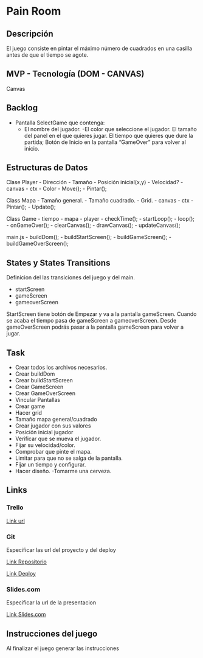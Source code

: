 # Pain Room

## Descripción

El juego consiste en pintar el máximo número de cuadrados en una casilla antes de que el tiempo se agote.

## MVP - Tecnología (DOM - CANVAS)

Canvas

## Backlog

- Pantalla SelectGame que contenga:
    - El nombre del jugador.
-El color que seleccione el jugador.
El tamaño del panel en el que quieres jugar.
El tiempo que quieres que dure la partida;
Botón de Inicio en la pantalla “GameOver” para volver al inicio.

## Estructuras de Datos

Clase Player
    - Dirección
    - Tamaño
    - Posición inicial(x,y)
    - Velocidad?
    - canvas
    - ctx
    - Color
    - Move();
    - Pintar();

Class Mapa
    - Tamaño general.
    - Tamaño cuadrado.
    - Grid.
    - canvas
    - ctx
    - Pintar();
    - Update();

Class Game
    - tiempo
    - mapa
    - player
    - checkTime();
    - startLoop();
    - loop();
    - onGameOver();
    - clearCanvas();
    - drawCanvas();
    - updateCanvas();

main.js
    - buildDom();
    - buildStartScreen();
    - buildGameScreen();
    - buildGameOverScreen();

## States y States Transitions

Definicion del las transiciones del juego y del main.

- startScreen 
- gameScreen
- gameoverScreen

StartScreen tiene botón de Empezar y va a la pantalla gameScreen.
Cuando se acaba el tiempo pasa de gameScreen a gameoverScreen.
Desde gameOverScreen podrás pasar a la pantalla gameScreen para volver a jugar.

## Task
- Crear todos los archivos necesarios.
- Crear buildDom
- Crear buildStartScreen
- Crear GameScreen
- Crear GameOverScreen
- Vincular Pantallas
- Crear game
- Hacer grid
- Tamaño mapa general/cuadrado
- Crear jugador con sus valores
- Posición inicial jugador
- Verificar que se mueva el jugador.
- Fijar su velocidad/color.
- Comprobar que pinte el mapa.
- Limitar para que no se salga de la pantalla.
- Fijar un tiempo y configurar.
- Hacer diseño.
-Tomarme una cerveza.

## Links

### Trello

[Link url](https://trello.com)

### Git

Especificar las url del proyecto y del deploy

[Link Repositorio](https://github.com/danieltellezllinas/project1-PaintRoom)

[Link Deploy](http://github.com)

### Slides.com

Especificar la url de la presentacion

[Link Slides.com](http://slides.com)

## Instrucciones del juego 

Al finalizar el juego generar las instrucciones


